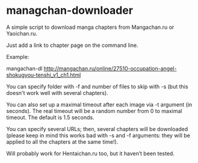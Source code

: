 managchan-downloader
====================

A simple script to download manga chapters from Mangachan.ru or Yaoichan.ru.

Just add a link to chapter page on the command line.

Example:

  mangachan-dl http://mangachan.ru/online/27510-occupation-angel-shokugyou-tenshi_v1_ch1.html

You can specify folder with -f and number of files to skip with -s (but
this doesn't work well with several chapters).

You can also set up a maximal timeout after each image via -t argument
(in seconds). The real timeout will be a random number from 0 to maximal
timeout. The default is 1.5 seconds.

You can specify several URLs; then, several chapters will be downloaded
(please keep in mind this works bad with -s and -f arguments: they will
be applied to all the chapters at the same time!).

Will probably work for Hentaichan.ru too, but it haven’t been tested.
